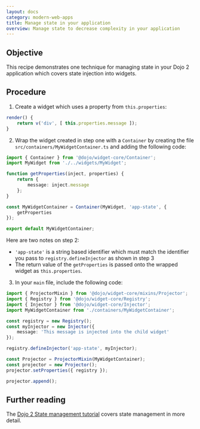 ```yaml
---
layout: docs
category: modern-web-apps
title: Manage state in your application
overview: Manage state to decrease complexity in your application
---
```


## Objective

This recipe demonstrates one technique for managing state in your Dojo 2 application which covers state injection into widgets.

## Procedure

1. Create a widget which uses a property from `this.properties`:

```ts
render() {
    return v('div', [ this.properties.message ]);
}
```

2. Wrap the widget created in step one with a `Container` by creating the file `src/containers/MyWidgetContainer.ts` and adding the following code:

```ts
import { Container } from '@dojo/widget-core/Container';
import MyWidget from './../widgets/MyWidget';

function getProperties(inject, properties) {
    return {
        message: inject.message
    };
}

const MyWidgetContainer = Container(MyWidget, 'app-state', {
    getProperties
});

export default MyWidgetContainer;
```

Here are two notes on step 2:

- `'app-state'` is a string based identifier which must match the identifier you pass to `registry.defineInjector` as shown in step 3
- The return value of the `getProperties` is passed onto the wrapped widget as `this.properties`.

3. In your `main` file, include the following code:

```ts
import { ProjectorMixin } from '@dojo/widget-core/mixins/Projector';
import { Registry } from '@dojo/widget-core/Registry';
import { Injector } from '@dojo/widget-core/Injector';
import MyWidgetContainer from './containers/MyWidgetContainer';

const registry = new Registry();
const myInjector = new Injector({
    message: 'This message is injected into the child widget'
});

registry.defineInjector('app-state', myInjector);

const Projector = ProjectorMixin(MyWidgetContainer);
const projector = new Projector();
projector.setProperties({ registry });

projector.append();
```

## Further reading

The [Dojo 2 State management tutorial](https://dojo.io/tutorials/1010_containers_and_injecting_state/) covers state management in more detail.